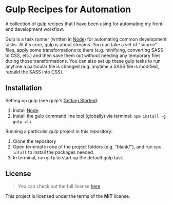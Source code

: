# Gulp Recipes for Automation

A collection of [gulp](http://gulpjs.com/) recipes that I have been using for automating my front-end development workflow.  

Gulp is a task runner (written in [Node](https://nodejs.org/en/)) for automating common development tasks.  At it's core, gulp is about streams.  You can take a set of "source" files, apply some transformations to them (e.g. minifying, converting SASS to CSS, etc.) and then save them out without needing any temporary files during those transformations.  You can also set up these gulp tasks to run anytime a particular file is changed (e.g. anytime a SASS file is modified, rebuild the SASS into CSS).

## Installation

Setting up gulp (see gulp's [Getting Started](https://github.com/gulpjs/gulp/blob/master/docs/getting-started.md)):

1. Install [Node](https://nodejs.org/en/).
2. Install the gulp command line tool (globally) via terminal: `npm install -g gulp-cli`.

Running a particular gulp project in this repository:

1. Clone the repository
2. Open terminal in one of the project folders (e.g. "blank/"), and run `npm intall` to install the packages needed.
3. In terminal, run `gulp` to start up the default gulp task.

## License
>You can check out the full license [here](https://github.com/mikewesthad/emojify/blob/master/license.md)

This project is licensed under the terms of the **MIT** license.
